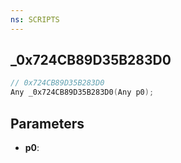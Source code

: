 ```yaml
---
ns: SCRIPTS
---
```

## _0x724CB89D35B283D0

```c
// 0x724CB89D35B283D0
Any _0x724CB89D35B283D0(Any p0);
```

## Parameters
* **p0**:
